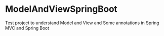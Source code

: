 # ModelAndViewSpringBoot
Test project to understand Model and View and Some annotations in Spring MVC and Spring Boot
